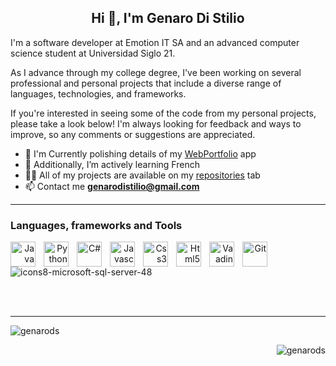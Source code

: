 <h2 align="center">Hi 👋, I'm Genaro Di Stilio</h2>

I'm a software developer at Emotion IT SA and an advanced computer science student at Universidad Siglo 21.<br>

As I advance through my college degree, I've been working on several professional and personal projects that include a diverse range of languages, technologies, and frameworks. <br>

If you're interested in seeing some of the code from my personal projects, please take a look below! I'm always looking for feedback and ways to improve, so any comments or suggestions are appreciated.<br>

- 🔧 I'm Currently polishing details of my [WebPortfolio](https://github.com/GenaroDS/WebPortfolio) app
- 🌱 Additionally, I’m actively learning French
- 👨‍💻 All of my projects are available on my [repositories](https://github.com/GenaroDS?tab=repositories) tab
- 📫 Contact me **genarodistilio@gmail.com**

---
### Languages, frameworks and Tools

<p align="right"> 
<img align="left" alt="Java" width="40px" style="padding-right:10px;" src="https://cdn.jsdelivr.net/gh/devicons/devicon/icons/java/java-original.svg"/>
<img align="left" alt="Python" width="40px" style="padding-right:10px;" src="https://cdn.jsdelivr.net/gh/devicons/devicon/icons/python/python-plain.svg" />
<img align="left" alt="C#" width="40px" style="padding-right:10px;" src="https://cdn.jsdelivr.net/gh/devicons/devicon/icons/csharp/csharp-original.svg" />
<img align="left" alt="Javascript" width="40px" style="padding-right:10px;" src="https://cdn.jsdelivr.net/gh/devicons/devicon/icons/javascript/javascript-original.svg" />
<img align="left" alt="Css3" width="40px" style="padding-right:10px;" src="https://cdn.jsdelivr.net/gh/devicons/devicon/icons/css3/css3-original.svg" />
<img align="left" alt="Html5" width="40px" style="padding-right:10px;" src="https://cdn.jsdelivr.net/gh/devicons/devicon/icons/html5/html5-original.svg" />          
<img align="left" alt="Vaadin" width="40px" style="padding-right:10px;" src="https://avatars.githubusercontent.com/u/1171922?v=4&s=40" />
<img align="left" alt="Git" width="40px" style="padding-right:10px"  src="https://cdn.jsdelivr.net/gh/devicons/devicon/icons/git/git-original.svg" />

![icons8-microsoft-sql-server-48](https://github.com/GenaroDS/GenaroDS/assets/87452846/08da6def-2a60-447e-b330-6f9cec7e6685)



<br><br>

---


<p align="left"><img align="center" src="https://github-readme-stats-sigma-five.vercel.app/api?username=genarods&theme=algolia&show_icons=true" alt="genarods" /></p>
  
<p align="right"><img src="https://komarev.com/ghpvc/?username=genarods&label=Profile%20views&color=0e75b6&style=flat" alt="genarods" /> </p>



